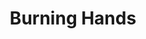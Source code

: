 ---
title: "Burning Hands"

spell:
  schools:
    - name:        "Evocation"
      subschools:  []
      descriptors: ["Fire"]
  classes:
    - name:  "Sorcerer/Wizard"
      abbr:  "Sor/Wiz"
      level: 1
  domains:
    - name:  "Fire"
      abbr:  "Fire"
      level: 1
  components:         [V, S]
  castingTime:        "1 standard action"
  range:              "15 ft."
  area:               "Cone-shaped burst"
  duration:           "Instantaneous"
  savingThrow:        "Reflex half"
  spellResistance:    "Yes"
  description:        |
    A cone of searing flame shoots from your fingertips. Any creature in the area of the flames takes {% die_roll 1 4 0 %} points of fire damage per caster level (maximum {% die_roll 5 4 0 %}). Flammable materials burn if the flames touch them. A character can extinguish burning items as a full-round action.
---